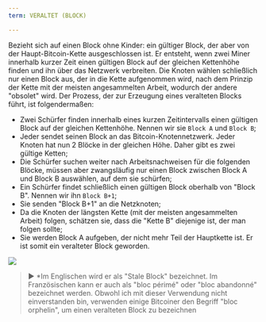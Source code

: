 ```yaml
---
term: VERALTET (BLOCK)

---
```

Bezieht sich auf einen Block ohne Kinder: ein gültiger Block, der aber von der Haupt-Bitcoin-Kette ausgeschlossen ist. Er entsteht, wenn zwei Miner innerhalb kurzer Zeit einen gültigen Block auf der gleichen Kettenhöhe finden und ihn über das Netzwerk verbreiten. Die Knoten wählen schließlich nur einen Block aus, der in die Kette aufgenommen wird, nach dem Prinzip der Kette mit der meisten angesammelten Arbeit, wodurch der andere "obsolet" wird. Der Prozess, der zur Erzeugung eines veralteten Blocks führt, ist folgendermaßen:


- Zwei Schürfer finden innerhalb eines kurzen Zeitintervalls einen gültigen Block auf der gleichen Kettenhöhe. Nennen wir sie `Block A` und `Block B`;
- Jeder sendet seinen Block an das Bitcoin-Knotennetzwerk. Jeder Knoten hat nun 2 Blöcke in der gleichen Höhe. Daher gibt es zwei gültige Ketten;
- Die Schürfer suchen weiter nach Arbeitsnachweisen für die folgenden Blöcke, müssen aber zwangsläufig nur einen Block zwischen Block A und Block B auswählen, auf dem sie schürfen;
- Ein Schürfer findet schließlich einen gültigen Block oberhalb von "Block B". Nennen wir ihn `Block B+1`;
- Sie senden "Block B+1" an die Netzknoten;
- Da die Knoten der längsten Kette (mit der meisten angesammelten Arbeit) folgen, schätzen sie, dass die "Kette B" diejenige ist, der man folgen sollte;
- Sie werden Block A aufgeben, der nicht mehr Teil der Hauptkette ist. Er ist somit ein veralteter Block geworden.

![](../../dictionnaire/assets/9.webp)

> ► *Im Englischen wird er als "Stale Block" bezeichnet. Im Französischen kann er auch als "bloc périmé" oder "bloc abandonné" bezeichnet werden. Obwohl ich mit dieser Verwendung nicht einverstanden bin, verwenden einige Bitcoiner den Begriff "bloc orphelin", um einen veralteten Block zu bezeichnen